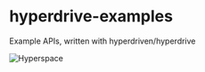# hyperdrive-examples

Example APIs, written with hyperdriven/hyperdrive

![Hyperspace](https://cl.ly/jPwZ/hyperdrive.zoom20.png)

